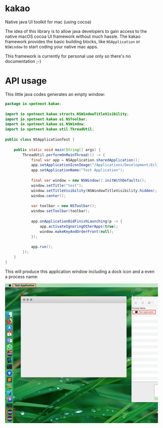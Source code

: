 # kakao
Native java UI toolkit for mac (using cocoa)

The idea of this library is to allow java developers to gain access to the native macOS cocoa UI framework without much hassle. The kakao framework provides the basic building blocks, like `NSApplication` or `NSWindow` to start coding your native mac apps.

This framework is currently for personal use only so there's no documentation ;-)

# API usage

This little java codes generates an empty window:

```java
package io.spotnext.kakao;

import io.spotnext.kakao.structs.NSWindowTitleVisibility;
import io.spotnext.kakao.ui.NSToolbar;
import io.spotnext.kakao.ui.NSWindow;
import io.spotnext.kakao.util.ThreadUtil;

public class NSApplicationTest {

	public static void main(String[] args) {
		ThreadUtil.performOnMainThread(() -> {
			final var app = NSApplication.sharedApplication();
			app.setApplicationIconImage("/Applications/Development/Eclipse.app/Contents/Resources/Eclipse.icns");
			app.setApplicationName("Test Application");

			final var window = new NSWindow().initWithDefaults();
			window.setTitle("test");
			window.setTitleVisibility(NSWindowTitleVisibility.hidden);
			window.center();
			
			var toolbar = new NSToolbar();
			window.setToolbar(toolbar);

			app.onApplicationDidFinishLaunching(p -> {
				app.activateIgnoringOtherApps(true);
				window.makeKeyAndOrderFront(null);
			});

			app.run();
		});
	}
}
```

This will produce this application window including a dock icon and a even a process name:

![Sample app](docs/images/sample_app.png)
